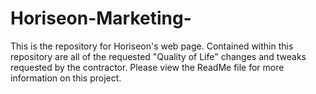 # Horiseon-Marketing-
This is the repository for Horiseon's web page. Contained within this repository are all of the requested "Quality of Life" changes and tweaks requested by the contractor. Please view the ReadMe file for more information on this project.

